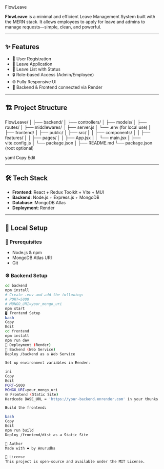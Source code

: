   FlowLeave

**FlowLeave** is a minimal and efficient Leave Management System built with the MERN stack. It allows employees to apply for leave and admins to manage requests—simple, clean, and powerful.

---

## ✨ Features

- 👥 User Registration
- 📝 Leave Application
- 📄 Leave List with Status
- 🔒 Role-based Access (Admin/Employee)
- 🌐 Fully Responsive UI
- 🔄 Backend & Frontend connected via Render

---

## 🏗️ Project Structure

FlowLeave/
│
├── backend/
│ ├── controllers/
│ ├── models/
│ ├── routes/
│ ├── middlewares/
│ ├── server.js
│ └── .env (for local use)
│
├── frontend/
│ ├── public/
│ ├── src/
│ │ ├── components/
│ │ ├── features/
│ │ ├── pages/
│ │ ├── App.jsx
│ │ └── main.jsx
│ ├── vite.config.js
│ └── package.json
│
├── README.md
└── package.json (root optional)

yaml
Copy
Edit

---

## 🛠️ Tech Stack

- **Frontend**: React + Redux Toolkit + Vite + MUI
- **Backend**: Node.js + Express.js + MongoDB
- **Database**: MongoDB Atlas
- **Deployment**: Render

---

## 🚧 Local Setup

### 🔐 Prerequisites

- Node.js & npm
- MongoDB Atlas URI
- Git

### ⚙️ Backend Setup

```bash
cd backend
npm install
# Create .env and add the following:
# PORT=5000
# MONGO_URI=your_mongo_uri
npm start
🖥️ Frontend Setup
bash
Copy
Edit
cd frontend
npm install
npm run dev
🚀 Deployment (Render)
🔗 Backend (Web Service)
Deploy /backend as a Web Service

Set up environment variables in Render:

ini
Copy
Edit
PORT=5000
MONGO_URI=your_mongo_uri
🌐 Frontend (Static Site)
Hardcode BASE_URL = 'https://your-backend.onrender.com' in your thunks

Build the frontend:

bash
Copy
Edit
npm run build
Deploy /frontend/dist as a Static Site

🙌 Author
Made with ❤️ by Anurudha

📄 License
This project is open-source and available under the MIT License.
